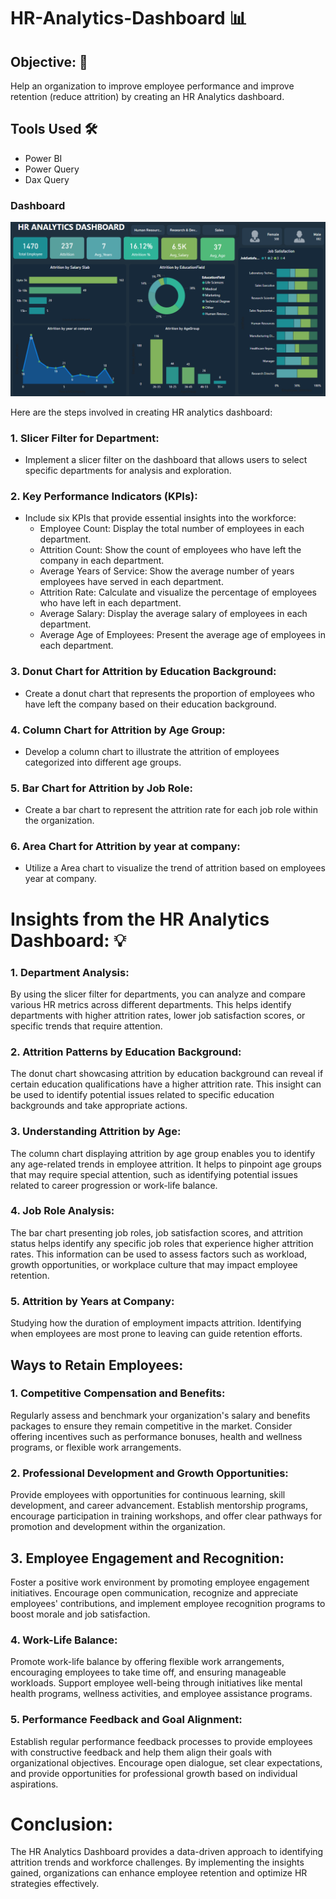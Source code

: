 # HR-Analytics-Dashboard 📊


 ## Objective: 🎯
Help an organization to improve employee performance and improve retention (reduce attrition) by creating an HR Analytics dashboard.


 ## **Tools Used** 🛠️

* Power BI
* Power Query
* Dax Query

### **Dashboard**
![Dashboard_Image](https://github.com/naheeda78/HR--Analytics-Dashboard/blob/main/Dashboard.png)

Here are the steps involved in creating HR analytics dashboard:

### 1. Slicer Filter for Department:
   - Implement a slicer filter on the dashboard that allows users to select specific departments for analysis and exploration.

### 2. Key Performance Indicators (KPIs):
   - Include six KPIs that provide essential insights into the workforce:
     - Employee Count: Display the total number of employees in each department.
     - Attrition Count: Show the count of employees who have left the company in each department.
     - Average Years of Service: Show the average number of years employees have served in each department.
     - Attrition Rate: Calculate and visualize the percentage of employees who have left in each department.
     - Average Salary: Display the average salary of employees in each department.
     - Average Age of Employees: Present the average age of employees in each department.
    
### 3. Donut Chart for Attrition by Education Background:
   - Create a donut chart that represents the proportion of employees who have left the company based on their education background.

     
### 4. Column Chart for Attrition by Age Group:
   - Develop a column chart to illustrate the attrition of employees categorized into different age groups.
     

 ### 5. Bar Chart for Attrition by Job Role:
   - Create a bar chart to represent the attrition rate for each job role within the organization.

 ### 6. Area Chart for Attrition by year at company:
   - Utilize a Area chart to visualize the trend of attrition based on employees year at company.


 # Insights from the HR Analytics Dashboard: 💡
   ### 1. Department Analysis: 
   By using the slicer filter for departments, you can analyze and compare various HR metrics across different departments. This helps identify departments with 
   higher attrition rates, lower job satisfaction scores, or specific trends that require attention.

   ### 2. Attrition Patterns by Education Background: 
   The donut chart showcasing attrition by education background can reveal if certain education qualifications have a higher attrition rate. This insight can be 
    used to identify potential issues related to specific education backgrounds and take appropriate actions.

   ### 3. Understanding Attrition by Age: 
   The column chart displaying attrition by age group enables you to identify any age-related trends in employee attrition. It helps to pinpoint age groups that 
    may require special attention, such as identifying potential issues related to career progression or work-life balance.

 ### 4. Job Role Analysis: 
   The bar chart presenting job roles, job satisfaction scores, and attrition status helps identify any specific job roles that experience higher attrition rates. 
    This information can be used to assess factors such as workload, growth opportunities, or workplace culture that may impact employee retention.

   ### 5. Attrition by Years at Company: 
   Studying how the duration of employment impacts attrition. Identifying when employees are most prone to leaving can guide retention efforts.


   ## Ways to Retain Employees:
### 1. Competitive Compensation and Benefits: 
Regularly assess and benchmark your organization's salary and benefits packages to ensure they remain competitive in the market. Consider offering incentives such as performance bonuses, health and wellness programs, or flexible work arrangements.

### 2. Professional Development and Growth Opportunities: 
Provide employees with opportunities for continuous learning, skill development, and career advancement. Establish mentorship programs, encourage participation in training workshops, and offer clear pathways for promotion and development within the organization.

## 3. Employee Engagement and Recognition: 
Foster a positive work environment by promoting employee engagement initiatives. Encourage open communication, recognize and appreciate employees' contributions, and implement employee recognition programs to boost morale and job satisfaction.

### 4. Work-Life Balance: 
Promote work-life balance by offering flexible work arrangements, encouraging employees to take time off, and ensuring manageable workloads. Support employee well-being through initiatives like mental health programs, wellness activities, and employee assistance programs.

### 5. Performance Feedback and Goal Alignment: 
Establish regular performance feedback processes to provide employees with constructive feedback and help them align their goals with organizational objectives. Encourage open dialogue, set clear expectations, and provide opportunities for professional growth based on individual aspirations.

# Conclusion:
The HR Analytics Dashboard provides a data-driven approach to identifying attrition trends and workforce challenges. By implementing the insights gained, organizations can enhance employee retention and optimize HR strategies effectively.
     
